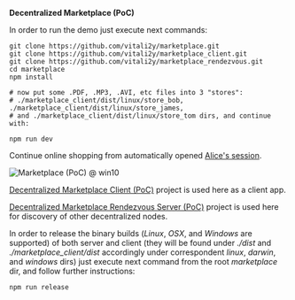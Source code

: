 **Decentralized Marketplace (PoC)**

In order to run the demo just execute next commands:

```
git clone https://github.com/vitali2y/marketplace.git
git clone https://github.com/vitali2y/marketplace_client.git
git clone https://github.com/vitali2y/marketplace_rendezvous.git
cd marketplace
npm install

# now put some .PDF, .MP3, .AVI, etc files into 3 "stores":
# ./marketplace_client/dist/linux/store_bob, ./marketplace_client/dist/linux/store_james,
# and ./marketplace_client/dist/linux/store_tom dirs, and continue with:

npm run dev
```

Continue online shopping from automatically opened [Alice's session](http://127.0.0.1:3000/?QmdFdWtiC9HdNWvRH3Cih9hJhLvRZmsDutz549s25CtQ61).

![Marketplace (PoC) @ win10](https://rawgit.com/vitali2y/marketplace/master/docs/marketplace_demo_win10.png)

[Decentralized Marketplace Client (PoC)](https://github.com/vitali2y/marketplace_client) project is used here as a client app.

[Decentralized Marketplace Rendezvous Server (PoC)](https://github.com/vitali2y/marketplace_rendezvous) project is used here for discovery of other decentralized nodes.

In order to release the binary builds (_Linux_, _OSX_, and _Windows_ are supported) of both server and client (they will be found under _./dist_ and _./marketplace_client/dist_ accordingly under correspondent _linux_, _darwin_, and _windows_ dirs) just execute next command from the root _marketplace_ dir, and follow further instructions:

`npm run release`
